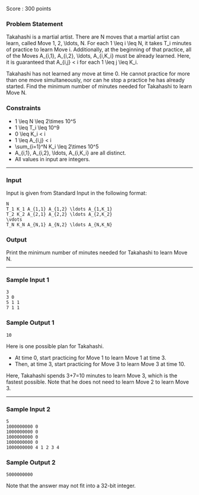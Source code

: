 Score : 300 points

### Problem Statement

Takahashi is a martial artist.
There are N moves that a martial artist can learn, called Move 1, 2, \ldots, N.
For each 1 \leq i \leq N, it takes T\_i minutes of practice to learn Move i.
Additionally, at the beginning of that practice, all of the Moves A\_{i,1}, A\_{i,2}, \ldots, A\_{i,K\_i} must be already learned.
Here, it is guaranteed that A\_{i,j} < i for each 1 \leq j \leq K\_i.

Takahashi has not learned any move at time 0.
He cannot practice for more than one move simultaneously, nor can he stop a practice he has already started.
Find the minimum number of minutes needed for Takahashi to learn Move N.

### Constraints

* 1 \leq N \leq 2\times 10^5
* 1 \leq T\_i \leq 10^9
* 0 \leq K\_i < i
* 1 \leq A\_{i,j} < i
* \sum\_{i=1}^N K\_i \leq 2\times 10^5
* A\_{i,1}, A\_{i,2}, \ldots, A\_{i,K\_i} are all distinct.
* All values in input are integers.

---

### Input

Input is given from Standard Input in the following format:

```
N
T_1 K_1 A_{1,1} A_{1,2} \ldots A_{1,K_1}
T_2 K_2 A_{2,1} A_{2,2} \ldots A_{2,K_2}
\vdots
T_N K_N A_{N,1} A_{N,2} \ldots A_{N,K_N}
```

### Output

Print the minimum number of minutes needed for Takahashi to learn Move N.

---

### Sample Input 1

```
3
3 0
5 1 1
7 1 1
```

### Sample Output 1

```
10
```

Here is one possible plan for Takahashi.

* At time 0, start practicing for Move 1 to learn Move 1 at time 3.
* Then, at time 3, start practicing for Move 3 to learn Move 3 at time 10.

Here, Takahashi spends 3+7=10 minutes to learn Move 3, which is the fastest possible.
Note that he does not need to learn Move 2 to learn Move 3.

---

### Sample Input 2

```
5
1000000000 0
1000000000 0
1000000000 0
1000000000 0
1000000000 4 1 2 3 4
```

### Sample Output 2

```
5000000000
```

Note that the answer may not fit into a 32-bit integer.